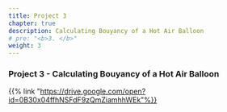 ```yaml
---
title: Project 3
chapter: true
description: Calculating Bouyancy of a Hot Air Balloon
# pre: "<b>3. </b>"
weight: 3
---
```


### Project 3 - Calculating Bouyancy of a Hot Air Balloon

{{% link "https://drive.google.com/open?id=0B30x04ffhNSFdF9zQmZiamhhWEk"%}}
